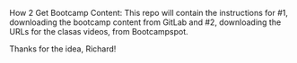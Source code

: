 How 2 Get Bootcamp Content:
This repo will contain the instructions for #1, downloading the bootcamp content from GitLab
and
#2, downloading the URLs for the clasas videos, from Bootcampspot.

Thanks for the idea, Richard!


